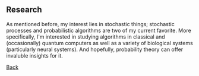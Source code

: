 ## Research

As mentioned before, my interest lies in stochastic things; stochastic processes and probabilistic algorithms are two of my current favorite. More specifically, I'm interested in studying algorithms in classical and (occasionally) quantum computers as well as a variety of biological systems (particularly neural systems). And hopefully, probability theory can offer invaluble insights for it. 


[Back](./index.html)
